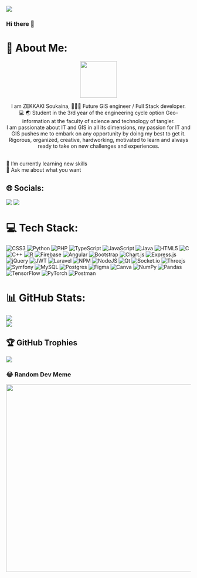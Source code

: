 [![](https://visitcount.itsvg.in/api?id=SoukainaZE&icon=0&color=0)](https://visitcount.itsvg.in)

### Hi there 👋

# 💫 About Me:
<p align="center" >
    <img width="100" src="https://media.licdn.com/dms/image/D4E16AQGoy-nqdJfOUg/profile-displaybackgroundimage-shrink_350_1400/0/1689372840781?e=1695254400&v=beta&t=nfFts8V4LUN0vdGBbXz_nnDW4dZCLApYbEYRRws7CwY"/> <br> </p>
<p align="center" > I am ZEKKAKI Soukaina, 👩🏻‍💻 Future GIS engineer / Full Stack developer. <br>💻 🌏 Student in the 3rd year of the engineering cycle option Geo-information at the faculty of science and technology of tangier. <br>I am passionate about IT and GIS in all its dimensions, my passion for IT and GIS pushes me to embark on any opportunity by doing my best to get it. Rigorous, organized, creative, hardworking, motivated to learn and always ready to take on new challenges and experiences.<br></p><br>🌱 I’m currently learning new skills<br>💬 Ask me about what you want


## 🌐 Socials:

[<img src="https://img.shields.io/badge/LinkedIn-Soukaina ZEKKAKI-informational?style=for-the-badge&labelColor=black&logo=linkedin&logoColor=a5e1ad&&color=a5e1ad"/>][linkedin]
[<img src="https://img.shields.io/badge/Gmail-soukainazekkaki@gmail.com-informational?style=for-the-badge&labelColor=black&logo=gmail&logoColor=29bb89&&color=29bb89"/>][gmail]

[linkedin]: (https://www.linkedin.com/in/soukaina-zekkaki-122ab9194/)
[gmail]: mailto:soukainazekkaki@gmail.com


# 💻 Tech Stack:
![CSS3](https://img.shields.io/badge/css3-%231572B6.svg?style=flat&logo=css3&logoColor=white) ![Python](https://img.shields.io/badge/python-3670A0?style=flat&logo=python&logoColor=ffdd54) ![PHP](https://img.shields.io/badge/php-%23777BB4.svg?style=flat&logo=php&logoColor=white) ![TypeScript](https://img.shields.io/badge/typescript-%23007ACC.svg?style=flat&logo=typescript&logoColor=white) ![JavaScript](https://img.shields.io/badge/javascript-%23323330.svg?style=flat&logo=javascript&logoColor=%23F7DF1E) ![Java](https://img.shields.io/badge/java-%23ED8B00.svg?style=flat&logo=java&logoColor=white) ![HTML5](https://img.shields.io/badge/html5-%23E34F26.svg?style=flat&logo=html5&logoColor=white) ![C](https://img.shields.io/badge/c-%2300599C.svg?style=flat&logo=c&logoColor=white) ![C++](https://img.shields.io/badge/c++-%2300599C.svg?style=flat&logo=c%2B%2B&logoColor=white) ![R](https://img.shields.io/badge/r-%23276DC3.svg?style=flat&logo=r&logoColor=white) ![Firebase](https://img.shields.io/badge/firebase-%23039BE5.svg?style=flat&logo=firebase) ![Angular](https://img.shields.io/badge/angular-%23DD0031.svg?style=flat&logo=angular&logoColor=white) ![Bootstrap](https://img.shields.io/badge/bootstrap-%23563D7C.svg?style=flat&logo=bootstrap&logoColor=white) ![Chart.js](https://img.shields.io/badge/chart.js-F5788D.svg?style=flat&logo=chart.js&logoColor=white) ![Express.js](https://img.shields.io/badge/express.js-%23404d59.svg?style=flat&logo=express&logoColor=%2361DAFB) ![jQuery](https://img.shields.io/badge/jquery-%230769AD.svg?style=flat&logo=jquery&logoColor=white) ![JWT](https://img.shields.io/badge/JWT-black?style=flat&logo=JSON%20web%20tokens) ![Laravel](https://img.shields.io/badge/laravel-%23FF2D20.svg?style=flat&logo=laravel&logoColor=white) ![NPM](https://img.shields.io/badge/NPM-%23000000.svg?style=flat&logo=npm&logoColor=white) ![NodeJS](https://img.shields.io/badge/node.js-6DA55F?style=flat&logo=node.js&logoColor=white) ![Qt](https://img.shields.io/badge/Qt-%23217346.svg?style=flat&logo=Qt&logoColor=white) ![Socket.io](https://img.shields.io/badge/Socket.io-black?style=flat&logo=socket.io&badgeColor=010101) ![Threejs](https://img.shields.io/badge/threejs-black?style=flat&logo=three.js&logoColor=white) ![Symfony](https://img.shields.io/badge/symfony-%23000000.svg?style=flat&logo=symfony&logoColor=white) ![MySQL](https://img.shields.io/badge/mysql-%2300f.svg?style=flat&logo=mysql&logoColor=white) ![Postgres](https://img.shields.io/badge/postgres-%23316192.svg?style=flat&logo=postgresql&logoColor=white) 	![Figma](https://img.shields.io/badge/figma-%23F24E1E.svg?style=flat&logo=figma&logoColor=white) ![Canva](https://img.shields.io/badge/Canva-%2300C4CC.svg?style=flat&logo=Canva&logoColor=white) ![NumPy](https://img.shields.io/badge/numpy-%23013243.svg?style=flat&logo=numpy&logoColor=white) ![Pandas](https://img.shields.io/badge/pandas-%23150458.svg?style=flat&logo=pandas&logoColor=white) ![TensorFlow](https://img.shields.io/badge/TensorFlow-%23FF6F00.svg?style=flat&logo=TensorFlow&logoColor=white) ![PyTorch](https://img.shields.io/badge/PyTorch-%23EE4C2C.svg?style=flat&logo=PyTorch&logoColor=white) ![Postman](https://img.shields.io/badge/Postman-FF6C37?style=flat&logo=postman&logoColor=white)
# 📊 GitHub Stats:

![](https://github-readme-stats.vercel.app/api?username=SoukainaZE&theme=tokyonight&hide_border=true&include_all_commits=true&count_private=false)<br/>
![](https://github-readme-streak-stats.herokuapp.com/?user=SoukainaZE&theme=tokyonight&hide_border=true)<br/>



## 🏆 GitHub Trophies
![](https://github-profile-trophy.vercel.app/?username=SoukainaZE&theme=tokyonight&no-frame=false&no-bg=true&margin-w=4)


### 😂 Random Dev Meme
<img src="https://rm.up.railway.app/" width="512px"/>



<!-- Proudly created with GPRM ( https://gprm.itsvg.in ) -->
